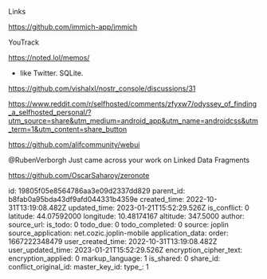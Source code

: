 Links

https://github.com/immich-app/immich



YouTrack

https://noted.lol/memos/
- like Twitter. SQLite.

https://github.com/vishalxl/nostr_console/discussions/31

https://www.reddit.com/r/selfhosted/comments/zfyxw7/odyssey_of_finding_a_selfhosted_personal/?utm_source=share&utm_medium=android_app&utm_name=androidcss&utm_term=1&utm_content=share_button

https://github.com/alifcommunity/webui

@RubenVerborgh
 Just came across your work on Linked Data Fragments

https://github.com/OscarSaharoy/zeronote

id: 19805f05e8564786aa3e09d2337dd829
parent_id: b8fab0a95bda43df9afd044331b4359e
created_time: 2022-10-31T13:19:08.482Z
updated_time: 2023-01-21T15:52:29.526Z
is_conflict: 0
latitude: 44.07592000
longitude: 10.48174167
altitude: 347.5000
author: 
source_url: 
is_todo: 0
todo_due: 0
todo_completed: 0
source: joplin
source_application: net.cozic.joplin-mobile
application_data: 
order: 1667222348479
user_created_time: 2022-10-31T13:19:08.482Z
user_updated_time: 2023-01-21T15:52:29.526Z
encryption_cipher_text: 
encryption_applied: 0
markup_language: 1
is_shared: 0
share_id: 
conflict_original_id: 
master_key_id: 
type_: 1